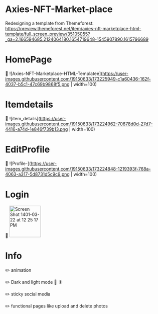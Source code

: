 # Axies-NFT-Market-place
Redesigning a template from Themeforest: 
https://preview.themeforest.net/item/axies-nft-marketplace-html-template/full_screen_preview/35105055?_ga=2.166594685.2124064180.1654719648-1545907890.1615796689

# HomePage
📎 ![Axies-NFT-Marketplace-HTML-Templatee](https://user-images.githubusercontent.com/19150633/173225949-c1a60436-162f-4037-b5c1-47c69b9868f5.png | width=100)

 
# Itemdetails
📎 ![item_details](https://user-images.githubusercontent.com/19150633/173224962-70678d0d-27d7-4416-a74d-1e846f739b13.png | width=100)

# EditProfile
📎 ![Profile-](https://user-images.githubusercontent.com/19150633/173224848-1219393f-768a-4063-a317-5d8731d5c9c9.png | width=100)

# Login 
📎 <img width="100" alt="Screen Shot 1401-03-22 at 12 25 17 PM" src="https://user-images.githubusercontent.com/19150633/173224820-69ed50e3-1c53-4227-8007-d5e0c8a7520a.png">



# Info
✏️ animation

✏️ Dark and light mode 🌙 ☀️

✏️ sticky social media 

✏️ functional pages like upload and delete photos

